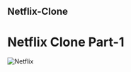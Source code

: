 ## Netflix-Clone
#                                  Netflix Clone Part-1
![Netflix](https://github.com/Meenu00615/Netflix-Clone/assets/149779716/5150203c-29df-47b0-a35d-a1bea411ef44)
